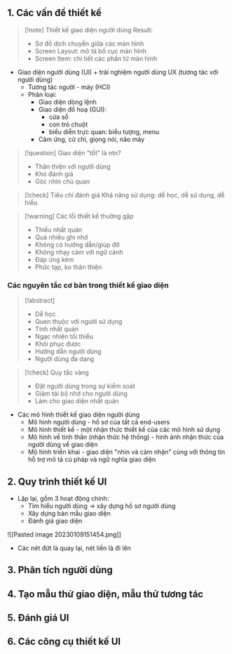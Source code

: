 ## 1. Các vấn đề thiết kế
> [!note] Thiết kế giao diện người dùng
> Result:
> * Sơ đồ dịch chuyển giữa các màn hình
> * Screen Layout: mô tả bố cục màn hình
> * Screen Item: chi tiết các phần tử màn hình

* Giao diện người dùng (UI) + trải nghiệm người dùng UX (tương tác với người dùng)
	* Tương tác người - máy (HCI)
	* Phân loại:
		* Giao diện dòng lệnh
		* Giao diện đồ hoạ (GUI):
			* cửa sổ
			* con trỏ chuột
			* biểu diễn trực quan: biểu tượng, menu
		* Cảm ứng, cử chỉ, giọng nói, não máy

> [!question] Giao diện "tốt" là ntn?
> - Thân thiện với người dùng
> - Khó đánh giá
> - Góc nhìn chủ quan

> [!check] Tiêu chí đánh giá
> Khả năng sử dụng: dễ học, dễ sử dụng, dễ hiểu

> [!warning] Các lỗi thiết kế thường gặp
> * Thiếu nhất quán
> * Quá nhiều ghi nhớ
> * Không có hướng dẫn/giúp đỡ
> * Không nhạy cảm với ngữ cảnh
> * Đáp ứng kém
> * Phức tạp, ko thân thiện

### Các nguyên tắc cơ bản trong thiết kế giao diện
> [!abstract] 
> * Dễ học
> * Quen thuộc với người sử dụng
> * Tính nhất quán
> * Ngạc nhiên tối thiểu
> * Khôi phục được
> * Hướng dẫn người dùng
> * Người dùng đa dạng

> [!check] Quy tắc vàng
> * Đặt người dùng trong sự kiểm soát
> * Giảm tải bộ nhớ cho người dùng
> * Làm cho giao diện nhất quán

* Các mô hình thiết kế giao diện người dùng
	* Mô hình người dùng - hồ sơ của tất cả end-users
	* Mô hình thiết kế - một nhận thức thiết kế của các mô hình sử dụng
	* Mô hình về tinh thần (nhận thức hệ thống) - hình ảnh nhận thức của người dùng về giao diện 
	* Mô hình triển khai - giao diện "nhìn và cảm nhận" cùng với thông tin hỗ trợ mô tả cú pháp và ngữ nghĩa giao diện

## 2. Quy trình thiết kế UI
* Lặp lại, gồm 3 hoạt động chính:
	* Tìm hiểu người dùng -> xây dựng hồ sơ người dùng
	* Xây dựng bản mẫu giao diện
	* Đánh giá giao diện

![[Pasted image 20230109151454.png]]

* Các nét đứt là quay lại, nét liền là đi lên

## 3. Phân tích người dùng

## 4. Tạo mẫu thử giao diện, mẫu thử tương tác

## 5. Đánh giá UI

## 6. Các công cụ thiết kế UI
